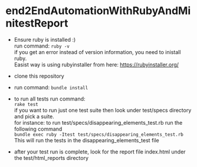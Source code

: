 # end2EndAutomationWithRubyAndMinitestReport
* Ensure ruby is installed :)\
  run command:
  ```ruby -v ```\
  if you get an error instead of version information, you need to inistall ruby.\
  Easist way is using rubyinstaller from here: https://rubyinstaller.org/ 

* clone this repository
* run command:
```bundle install```
* to run all tests run command:\
```rake test```\
if you want to run just one test suite then look under test/specs directory and pick a suite.\
for instance: to run  test/specs/disappearing_elements_test.rb run the following command\
```bundle exec ruby -Itest test/specs/disappearing_elements_test.rb```\
This will run the tests in the disappearing_elements_test file
* after your test run is complete, look for the report file index.html under the test/html_reports directory
